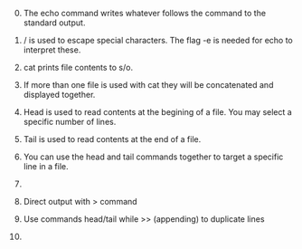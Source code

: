 0. The echo command writes whatever follows the command to the standard output.

1. / is used to escape special characters. The flag -e is needed for echo to interpret these.

2. cat prints file contents to s/o.

3. If more than one file is used with cat they will be concatenated and displayed together.

4. Head is used to read contents at the begining of a file. You may select a specific number of lines.

5. Tail is used to read contents at the end of a file. 

6. You can use the head and tail commands together to target a specific line in a file.

7. 

8. Direct output with > command 

9. Use commands head/tail while >> (appending) to duplicate lines

10.   
